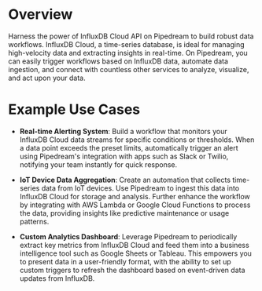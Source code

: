 # Overview

Harness the power of InfluxDB Cloud API on Pipedream to build robust data workflows. InfluxDB Cloud, a time-series database, is ideal for managing high-velocity data and extracting insights in real-time. On Pipedream, you can easily trigger workflows based on InfluxDB data, automate data ingestion, and connect with countless other services to analyze, visualize, and act upon your data.

# Example Use Cases

- **Real-time Alerting System**: Build a workflow that monitors your InfluxDB Cloud data streams for specific conditions or thresholds. When a data point exceeds the preset limits, automatically trigger an alert using Pipedream's integration with apps such as Slack or Twilio, notifying your team instantly for quick response.

- **IoT Device Data Aggregation**: Create an automation that collects time-series data from IoT devices. Use Pipedream to ingest this data into InfluxDB Cloud for storage and analysis. Further enhance the workflow by integrating with AWS Lambda or Google Cloud Functions to process the data, providing insights like predictive maintenance or usage patterns.

- **Custom Analytics Dashboard**: Leverage Pipedream to periodically extract key metrics from InfluxDB Cloud and feed them into a business intelligence tool such as Google Sheets or Tableau. This empowers you to present data in a user-friendly format, with the ability to set up custom triggers to refresh the dashboard based on event-driven data updates from InfluxDB.
